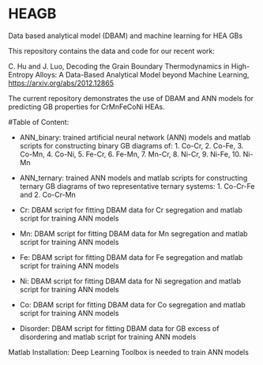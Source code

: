 # HEAGB
Data based analytical model (DBAM) and machine learning for HEA GBs

This repository contains the data and code for our recent work:

C. Hu and J. Luo, Decoding the Grain Boundary Thermodynamics in High-Entropy Alloys: A Data-Based Analytical Model beyond Machine Learning, https://arxiv.org/abs/2012.12865

The current repository demonstrates the use of DBAM and ANN models for predicting GB properties for CrMnFeCoNi HEAs.

#Table of Content:

* ANN_binary: trained artificial neural network (ANN) models and matlab scripts for constructing binary GB diagrams of:
            1. Co-Cr, 2. Co-Fe, 3. Co-Mn, 4. Co-Ni, 5. Fe-Cr, 6. Fe-Mn, 7. Mn-Cr, 8. Ni-Cr, 9. Ni-Fe, 10. Ni-Mn

* ANN_ternary: trained ANN models and matlab scripts for constructing ternary GB diagrams of two representative ternary systems:
            1. Co-Cr-Fe and 2. Co-Cr-Mn

* Cr: DBAM script for fitting DBAM data for Cr segregation and matlab script for training ANN models

* Mn: DBAM script for fitting DBAM data for Mn segregation and matlab script for training ANN models

* Fe: DBAM script for fitting DBAM data for Fe segregation and matlab script for training ANN models

* Ni: DBAM script for fitting DBAM data for Ni segregation and matlab script for training ANN models

* Co: DBAM script for fitting DBAM data for Co segregation and matlab script for training ANN models

* Disorder: DBAM script for fitting DBAM data for GB excess of disordering and matlab script for training ANN models

Matlab Installation: Deep Learning Toolbox is needed to train ANN models 
